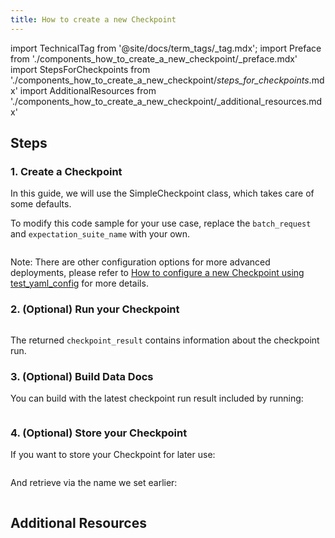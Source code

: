 ```yaml
---
title: How to create a new Checkpoint
---
```


import TechnicalTag from '@site/docs/term_tags/_tag.mdx';
import Preface from './components_how_to_create_a_new_checkpoint/_preface.mdx'
import StepsForCheckpoints from './components_how_to_create_a_new_checkpoint/_steps_for_checkpoints_.mdx'
import AdditionalResources from './components_how_to_create_a_new_checkpoint/_additional_resources.mdx'

<Preface />

<StepsForCheckpoints />

## Steps

### 1. Create a Checkpoint

In this guide, we will use the SimpleCheckpoint class, which takes care of some defaults.

To modify this code sample for your use case, replace the `batch_request` and `expectation_suite_name` with your own.

```python name="tests/integration/docusaurus/validation/checkpoints/how_to_create_a_new_checkpoint.py create checkpoint batch_request"
```

Note: There are other configuration options for more advanced deployments, please refer to [How to configure a new Checkpoint using test_yaml_config](../../../guides/validation/checkpoints/how_to_configure_a_new_checkpoint_using_test_yaml_config.md) for more details.


### 2. (Optional) Run your Checkpoint

```python name="tests/integration/docusaurus/validation/checkpoints/how_to_create_a_new_checkpoint.py run checkpoint batch_request"
```

The returned `checkpoint_result` contains information about the checkpoint run.

### 3. (Optional) Build Data Docs

You can build <TechnicalTag tag="data_docs" text="Data Docs" /> with the latest checkpoint run result included by running:

```python name="tests/integration/docusaurus/validation/checkpoints/how_to_create_a_new_checkpoint.py build data docs"
```

### 4. (Optional) Store your Checkpoint

If you want to store your Checkpoint for later use:

```python name="tests/integration/docusaurus/validation/checkpoints/how_to_create_a_new_checkpoint.py add checkpoint"
```

And retrieve via the name we set earlier:

```python name="tests/integration/docusaurus/validation/checkpoints/how_to_create_a_new_checkpoint.py get checkpoint"
```

## Additional Resources
<AdditionalResources />
